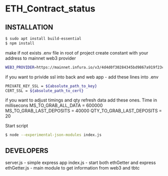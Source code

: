 # ETH_Contract_status

## INSTALLATION
```sh
$ sudo apt install build-essential
$ npm install
```

make if not exists .env file in root of project
create constant with your address to mainnet web3 provider
``` sh
WEB3_PROVIDER=https://mainnet.infura.io/v3/4d4d0f30284345bd9867a919f23c2723
```
if you want to privide ssl into back and web app - add these lines into .env
``` sh
PRIVATE_KEY_SSL = ${absolute_path_to_key}
CERT_SSL = ${absolute_path_to_cert}
```
if you want to adjust timings and qty refresh data add these ones. Time in millisecons
MS_TO_GRAB_ALL_DATA = 600000
MS_TO_GRAB_LAST_DEPOSITS = 40000
QTY_TO_GRAB_LAST_DEPOSITS = 20


Start script
``` sh
$ node --experimental-json-modules index.js
```

## DEVELOPERS

server.js - simple express app
index.js - start both ethGetter and express
ethGetter.js - main module to get information from web3 and tbtc